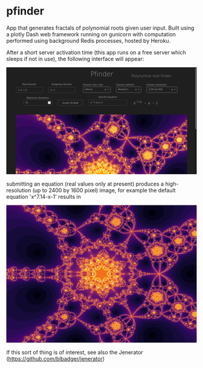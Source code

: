 # pfinder
App that generates fractals of polynomial roots given user input.  Built using a plotly Dash web framework running on gunicorn with computation performed using background Redis processes, hosted by Heroku.

After a short server activation time (this app runs on a free server which sleeps if not in use), the following interface will appear:

![screenshot](/assets/pfinder_screenshot.png)

submitting an equation (real values only at present) produces a high-resolution (up to 2400 by 1600 pixel) image, for example the default equation 'x^7.14-x-1' results in

![cover](/assets/pfinder_cover.png)

If this sort of thing is of interest, see also the Jenerator (https://github.com/blbadger/jenerator)


